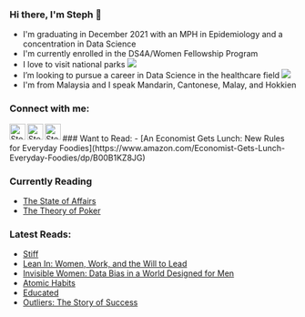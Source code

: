 ### Hi there, I'm Steph  👋  

- I'm graduating in December 2021 with an MPH in Epidemiology and a concentration in Data Science
- I'm currently enrolled in the DS4A/Women Fellowship Program 
- I love to visit national parks <img src="https://img.icons8.com/doodle/28/000000/national-park.png"/> 
- I’m looking to pursue a career in Data Science in the healthcare field <img src="https://img.icons8.com/doodle/28/000000/apple-health.png"/>
- I'm from Malaysia and I speak Mandarin, Cantonese, Malay, and Hokkien


### Connect with me:

[<img align="left" alt="Steph Yap's Twitter | Twitter" width="28px" src="https://img.icons8.com/doodle/48/000000/twitter--v1.png" />][twitter]
[<img align="left" alt="Steph Yap's linkedin | LinkedIn" width="28px" src="https://img.icons8.com/doodle/48/000000/linkedin--v2.png" />][linkedin]
[<img align="left" alt="Steph Yap's instagram | Instagram" width="28px" src="https://img.icons8.com/doodle/22/000000/instagram-new.png" />][instagram]


<br />
### Want to Read:
- [An Economist Gets Lunch: New Rules for Everyday Foodies](https://www.amazon.com/Economist-Gets-Lunch-Everyday-Foodies/dp/B00B1KZ8JG)

### Currently Reading

- [The State of Affairs](https://www.amazon.com/State-Affairs-Rethinking-Infidelity/dp/0062322583)
- [The Theory of Poker](https://www.amazon.com/Theory-Poker-Professional-Player-Teaches/dp/1880685000)

### Latest Reads:
- [Stiff](https://www.goodreads.com/book/show/32145.Stiff)
- [Lean In: Women, Work, and the Will to Lead](https://www.goodreads.com/book/show/16071764-lean-in)
- [Invisible Women: Data Bias in a World Designed for Men](https://www.goodreads.com/book/show/50159884-invisible-women)
- [Atomic Habits](https://www.goodreads.com/book/show/40121378-atomic-habits)
- [Educated](https://www.goodreads.com/book/show/35133922-educated)
- [Outliers: The Story of Success](https://www.goodreads.com/book/show/3228917-outliers)


[twitter]: https://twitter.com/ChiufengYap
[instagram]: https://www.instagram.com/chiufeng/
[linkedin]: https://www.linkedin.com/in/chiufengyap/
